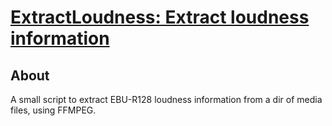 # [ExtractLoudness: Extract loudness information](http://el-tramo.be/extract-loudness)

## About

A small script to extract EBU-R128 loudness information from a dir of media files,
using FFMPEG.
